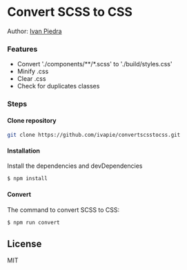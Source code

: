 # Convert SCSS to CSS
Author: [Ivan Piedra](https://twitter.com/ivapie)

### Features

- Convert './components/**/*.scss' to './build/styles.css'
- Minify .css
- Clear .css
- Check for duplicates classes

### Steps

#### Clone repository

```sh
git clone https://github.com/ivapie/convertscsstocss.git
```

#### Installation

Install the dependencies and devDependencies

```sh
$ npm install
```

#### Convert

The command to convert SCSS to CSS:

```sh
$ npm run convert
```

License
----

MIT
